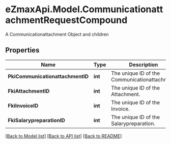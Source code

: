 # eZmaxApi.Model.CommunicationattachmentRequestCompound
A Communicationattachment Object and children

## Properties

Name | Type | Description | Notes
------------ | ------------- | ------------- | -------------
**PkiCommunicationattachmentID** | **int** | The unique ID of the Communicationattachment | [optional] 
**FkiAttachmentID** | **int** | The unique ID of the Attachment. | [optional] 
**FkiInvoiceID** | **int** | The unique ID of the Invoice. | [optional] 
**FkiSalarypreparationID** | **int** | The unique ID of the Salarypreparation. | [optional] 

[[Back to Model list]](../README.md#documentation-for-models) [[Back to API list]](../README.md#documentation-for-api-endpoints) [[Back to README]](../README.md)

